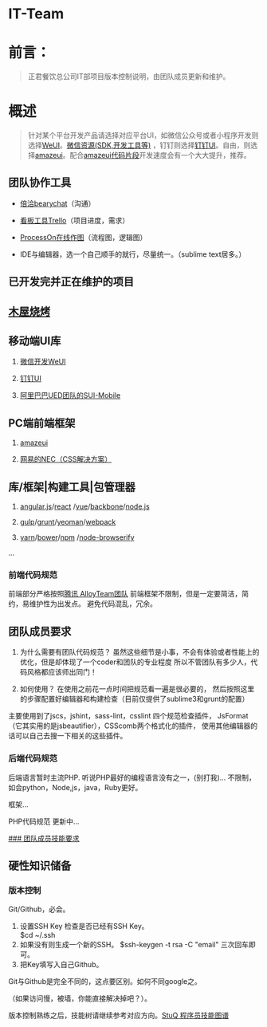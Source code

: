 # IT-Team

# 前言：
> 正君餐饮总公司IT部项目版本控制说明，由团队成员更新和维护。

# 概述
> 针对某个平台开发产品请选择对应平台UI，如微信公众号或者小程序开发则选择[WeUI](https://github.com/weui/weui)。[微信资源(SDK,开发工具等)](https://github.com/muwubbq/WeChat)
，钉钉则选择[钉钉UI](https://github.com/amazeui/amazeui-dingtalk)。自由，则选择[amazeui](https://github.com/amazeui/amazeui)。配合[amazeui代码片段](https://github.com/amazeui/snippets)开发速度会有一个大大提升，推荐。

## 团队协作工具
- [倍洽bearychat](https://muwuit.bearychat.com)（沟通）

- [看板工具Trello](https://trello.com/itteam461)（项目进度，需求）

- [ProcessOn在线作图](http://www.processon.com)（流程图，逻辑图）

- IDE与编辑器，选一个自己顺手的就行，尽量统一。（sublime text居多。）

## 已开发完并正在维护的项目

## [木屋烧烤](https://github.com/muwubbq)

## 移动端UI库

1. [微信开发WeUI](https://github.com/weui/weui)

2. [钉钉UI](https://github.com/amazeui/amazeui-dingtalk)

3. [阿里巴巴UED团队的SUI-Mobile](https://github.com/sdc-alibaba/SUI-Mobile)

## PC端前端框架

1. [amazeui](https://github.com/amazeui/amazeui)

2. [网易的NEC（CSS解决方案）](http://nec.netease.com/)


## 库/框架|构建工具|包管理器
1. [angular.js](http://angularjs.org)/[react](https://facebook.github.io/react/) /[vue](http://vuejs.org/)/[backbone](http://backbonejs.org/)/[node.js](https://nodejs.org/en/)

2. [gulp](http://gulpjs.com/)/[grunt](http://gruntjs.com/)/[yeoman](http://yeoman.io/)/[webpack](https://webpack.github.io/)

3. [yarn](https://yarnpkg.com/)/[bower](https://bower.io/)/[npm](https://www.npmjs.com/) /[node-browserify](http://browserify.org/)

...


### 前端代码规范

前端部分严格按照[腾讯 AlloyTeam团队](http://alloyteam.github.io/CodeGuide/)
前端框架不限制，但是一定要简洁，简约，易维护性为出发点。
避免代码混乱，冗余。

## 团队成员要求

1. 为什么需要有团队代码规范？
虽然这些细节是小事，不会有体验或者性能上的优化，但是却体现了一个coder和团队的专业程度 
所以不管团队有多少人，代码风格都应该师出同门！

2. 如何使用？
在使用之前花一点时间把规范看一遍是很必要的，
然后按照这里的步骤配置好编辑器和构建检查（目前仅提供了sublime3和grunt的配置）

主要使用到了jscs，jshint，sass-lint，csslint 四个规范检查插件，
JsFormat（它其实用的是jsbeautifier），CSScomb两个格式化的插件，
使用其他编辑器的话可以自己去搜一下相关的这些插件。


### 后端代码规范

后端语言暂时主流PHP.
听说PHP最好的编程语言没有之一，(别打我)...
不限制，如会python，Node,js，java，Ruby更好。

框架...

PHP代码规范
更新中...

[### 团队成员技能要求](https://github.com/muwubbq/IT-Team/blob/master/%E9%80%9A%E7%94%A8%E6%8A%80%E8%83%BD.md)

## 硬性知识储备

### 版本控制
Git/Github，必会。

1. 设置SSH Key
检查是否已经有SSH Key。  
$cd ~/.ssh
2. 如果没有则生成一个新的SSH。
$ssh-keygen -t rsa -C "email" 三次回车即可。
3. 把Key填写入自己Github。

Git与Github是完全不同的，这点要区别。如何不同google之。

（如果访问慢，被墙，你能直接解决掉吧？）。

版本控制熟练之后，技能树请继续参考对应方向。[StuQ 程序员技能图谱](https://github.com/TeamStuQ/skill-map)